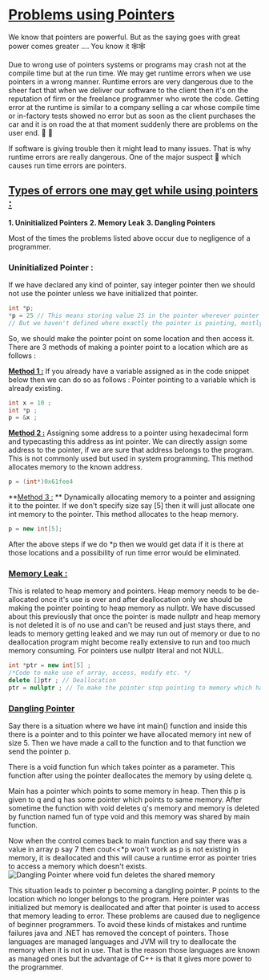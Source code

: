 # <u>**Problems using Pointers**</u>

We know that pointers are powerful. But as the saying goes with great power comes greater .... You know it :spider_web::spider_web:

Due to wrong use of pointers systems or programs may crash not at the compile time but at the run time. We may get runtime errors when we use pointers in a wrong manner. Runtime errors are very dangerous due to the sheer fact that when we deliver our software to the client then it's on the reputation of firm or the freelance programmer who wrote the code. Getting error at the runtime is similar to a company selling a car whose compile time or in-factory tests showed no error but as soon as the client purchases the car and it is on road the at that moment suddenly there are problems on the user end. :car: :blue_car: 

If software is giving trouble then it might lead to many issues. That is why runtime errors are really dangerous. One of the major suspect :cop: which causes run time errors are pointers.

## <u>Types of errors one may get while using pointers :</u>

**1. Uninitialized Pointers**
**2. Memory Leak**
**3. Dangling Pointers**

Most of the times the problems listed above occur due to negligence of a programmer.

### Uninitialized Pointer :

If we have declared any kind of pointer, say integer pointer then we should not use the pointer unless we have initialized that pointer.

```c++
int *p;
*p = 25 // This means storing value 25 in the pointer wherever pointer is pointing
// But we haven't defined where exactly the pointer is pointing, mostly a default garbage address.
```

So, we should make the pointer point on some location and then access it. There are 3 methods of making a pointer point to a location which are as follows : 

**<u>Method 1 :</u>**  If you already have a variable assigned as in the code snippet below then we can do so as follows :
Pointer pointing to a variable which is already existing.

```c++
int x = 10 ;
int *p ;
p = &x ;
```

**<u>Method 2 :</u>** Assigning some address to a pointer using hexadecimal form and typecasting this address as int pointer. We can directly assign some address to the pointer, if we are sure that address belongs to the program. This is not commonly used but used in system programming. This method allocates memory to the known address.

```c++
p = (int*)0x61fee4
```

**<u>Method 3 :</u> ** Dynamically allocating memory to a pointer and assigning it to the pointer. If we don't specify size say [5] then it will just allocate one int memory to the pointer. This method allocates to the heap memory.

```c++
p = new int[5];
```

After the above steps if we do *p then we would get data if it is there at those locations and a possibility of run time error would be eliminated.

### <u>Memory Leak :</u> 

This is related to heap memory and pointers. Heap memory needs to be de-allocated once it's use is over and after deallocation only we should be making the pointer pointing to heap memory as nullptr. We have discussed about this previously that once the pointer is made nullptr and heap memory is not deleted it is of no use and can't be reused and just stays there, and leads to memory getting leaked and we may run out of memory or due to no deallocation program might become really extensive to run and too much memory consuming. For pointers use nullptr literal and not NULL.

```c++
int *ptr = new int[5] ;
/*Code to make use of array, access, modify etc. */
delete []ptr ; // Deallocation
ptr = nullptr ; // To make the pointer stop pointing to memory which has been deallocated now and is garbage
```



### <u>Dangling Pointer</u>

Say there is a situation where we have int main() function and inside this there is a pointer and to this pointer we have allocated memory int new of size 5. Then we have made a call to the function and to that function we send the pointer p.

There is a void function fun which takes pointer as a parameter. This function after using the pointer deallocates the memory by using delete q.

Main has a pointer which points to some memory in heap. Then this p is given to q and q has some pointer which points to same memory. After sometime the function with void deletes q's memory and memory is deleted by function named fun of type void and this memory was shared by main function. 

Now when the control comes back to main function and say there was a value in array p say 7 then cout<<*p won't work as p is not existing in memory, it is deallocated and this will cause a runtime error as pointer tries to access a memory which doesn't exists. 
![Dangling Pointer where void fun deletes the shared memory](https://i.imgur.com/vXwdkfB.png)

This situation leads to pointer p becoming a dangling pointer. P points to the location which no longer belongs to the program. Here pointer was initialized but memory is deallocated and after that pointer is used to access that memory leading to error. These problems are caused due to negligence of beginner programmers. To avoid these kinds of mistakes and runtime failures java and .NET has removed the concept of pointers. Those languages are managed languages and JVM will try to deallocate the memory when it is not in use. That is the reason those languages are known as managed ones but the advantage of C++ is that it gives more power to the programmer.
